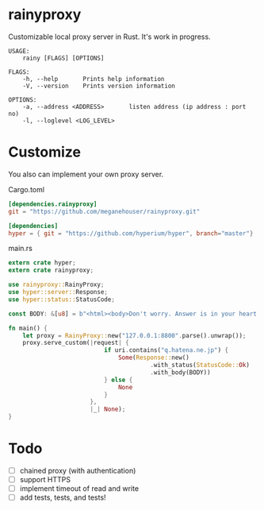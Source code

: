 # rainyproxy
Customizable local proxy server in Rust. It's work in progress.

    USAGE:
	    rainy [FLAGS] [OPTIONS]
    
    FLAGS:
        -h, --help       Prints help information
        -V, --version    Prints version information
    
    OPTIONS:
        -a, --address <ADDRESS>       listen address (ip address : port no)
        -l, --loglevel <LOG_LEVEL>

# Customize
 
You also can implement your own proxy server.

Cargo.toml

```toml
[dependencies.rainyproxy]
git = "https://github.com/meganehouser/rainyproxy.git"

[dependencies]
hyper = { git = "https://github.com/hyperium/hyper", branch="master"}
```

main.rs

```rust
extern crate hyper;
extern crate rainyproxy;

use rainyproxy::RainyProxy;
use hyper::server::Response;
use hyper::status::StatusCode;

const BODY: &[u8] = b"<html><body>Don't worry. Answer is in your heart.</body></html>\r\n";

fn main() {
    let proxy = RainyProxy::new("127.0.0.1:8800".parse().unwrap());
    proxy.serve_custom(|request| {
                           if uri.contains("q.hatena.ne.jp") {
                               Some(Response::new()
                                        .with_status(StatusCode::Ok)
                                        .with_body(BODY))
                           } else {
                               None
                           }
                       },
                       |_| None);
}
```

# Todo
- [ ] chained proxy (with authentication)
- [ ] support HTTPS
- [ ] implement timeout of read and write
- [ ] add tests, tests, and tests!

